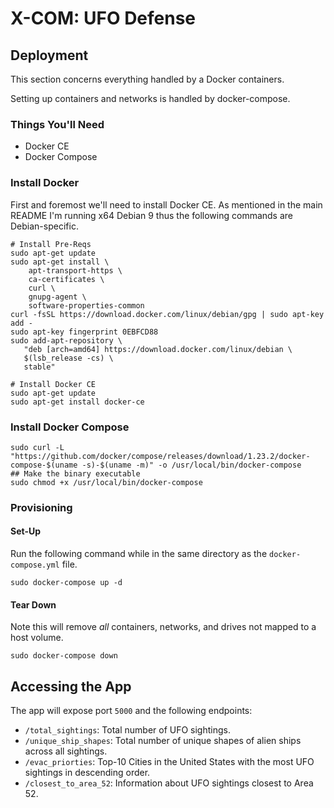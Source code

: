 # X-COM: UFO Defense

## Deployment

This section concerns everything handled by a Docker containers.

Setting up containers and networks is handled by docker-compose.

### Things You'll Need

* Docker CE
* Docker Compose

### Install Docker

First and foremost we'll need to install Docker CE. As mentioned in the main
README I'm running x64 Debian 9 thus the following commands are Debian-specific.

```shell
# Install Pre-Reqs
sudo apt-get update
sudo apt-get install \
    apt-transport-https \
    ca-certificates \
    curl \
    gnupg-agent \
    software-properties-common
curl -fsSL https://download.docker.com/linux/debian/gpg | sudo apt-key add -
sudo apt-key fingerprint 0EBFCD88
sudo add-apt-repository \
   "deb [arch=amd64] https://download.docker.com/linux/debian \
   $(lsb_release -cs) \
   stable"

# Install Docker CE
sudo apt-get update
sudo apt-get install docker-ce
```

### Install Docker Compose

```shell
sudo curl -L "https://github.com/docker/compose/releases/download/1.23.2/docker-compose-$(uname -s)-$(uname -m)" -o /usr/local/bin/docker-compose
## Make the binary executable
sudo chmod +x /usr/local/bin/docker-compose
```

### Provisioning

#### Set-Up

Run the following command while in the same directory as the `docker-compose.yml`
file.

```shell
sudo docker-compose up -d
```

#### Tear Down

Note this will remove *all* containers, networks, and drives not mapped to
a host volume.

```shell
sudo docker-compose down
```

## Accessing the App

The app will expose port `5000` and the following endpoints:

* `/total_sightings`: Total number of UFO sightings.
* `/unique_ship_shapes`: Total number of unique shapes of alien ships across all sightings.
* `/evac_priorties`: Top-10 Cities in the United States with the most UFO sightings in descending order.
* `/closest_to_area_52`: Information about UFO sightings closest to Area 52.
